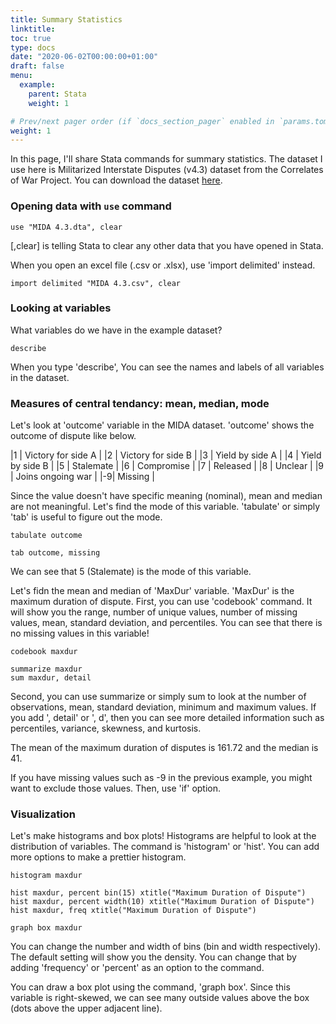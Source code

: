 ```yaml
---
title: Summary Statistics
linktitle: 
toc: true
type: docs
date: "2020-06-02T00:00:00+01:00"
draft: false
menu:
  example:
    parent: Stata
    weight: 1

# Prev/next pager order (if `docs_section_pager` enabled in `params.toml`)
weight: 1
---
```


In this page, I'll share Stata commands for summary statistics. The dataset I use here is Militarized Interstate Disputes (v4.3) dataset from the Correlates of War Project. You can download the dataset [here](https://correlatesofwar.org/data-sets/MIDs).


### Opening data with `use` command

```{stata}
use "MIDA 4.3.dta", clear
```

[,clear] is telling Stata to clear any other data that you have opened in Stata. 

When you open an excel file (.csv or .xlsx), use 'import delimited' instead.

```{stata}
import delimited "MIDA 4.3.csv", clear 
```

### Looking at variables

What variables do we have in the example dataset?

```{stata}
describe
```
When you type 'describe', You can see the names and labels of all variables in the dataset. 


### Measures of central tendancy: mean, median, mode

Let's look at 'outcome' variable in the MIDA dataset. 'outcome' shows the outcome of dispute like below. 

|1 | Victory for side A |
|2 | Victory for side B |
|3 | Yield by side A    |
|4 | Yield by side B    |
|5 | Stalemate          |
|6 | Compromise         |
|7 | Released           |
|8 | Unclear            |
|9 | Joins ongoing war  |
|-9| Missing            |

Since the value doesn't have specific meaning (nominal), mean and median are not meaningful. Let's find the mode of this variable. 'tabulate' or simply 'tab' is useful to figure out the mode.

```{stata}
tabulate outcome

tab outcome, missing
```
We can see that 5 (Stalemate) is the mode of this variable. 

Let's fidn the mean and median of 'MaxDur' variable. 'MaxDur' is the maximum duration of dispute. First, you can use 'codebook' command. It will show you the range, number of unique values, number of missing values, mean, standard deviation, and percentiles. You can see that there is no missing values in this variable! 

```{stata}
codebook maxdur

summarize maxdur
sum maxdur, detail
```
Second, you can use summarize or simply sum to look at the number of observations, mean, standard deviation, minimum and maximum values. If you add ', detail' or ', d', then you can see more detailed information such as percentiles, variance, skewness, and kurtosis. 

The mean of the maximum duration of disputes is 161.72 and the median is 41. 

If you have missing values such as -9 in the previous example, you might want to exclude those values. Then, use 'if' option.


### Visualization

Let's make histograms and box plots! Histograms are helpful to look at the distribution of variables. The command is 'histogram' or 'hist'. You can add more options to make a prettier histogram.

```{stata}
histogram maxdur

hist maxdur, percent bin(15) xtitle("Maximum Duration of Dispute")
hist maxdur, percent width(10) xtitle("Maximum Duration of Dispute")
hist maxdur, freq xtitle("Maximum Duration of Dispute")

graph box maxdur
```
You can change the number and width of bins (bin and width respectively). The default setting will show you the density. You can change that by adding 'frequency' or 'percent' as an option to the command. 

You can draw a box plot using the command, 'graph box'. Since this variable is right-skewed, we can see many outside values above the box (dots above the upper adjacent line).
